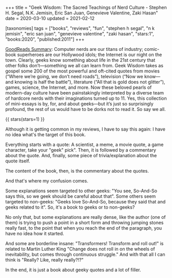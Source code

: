 +++
title = "Geek Wisdom: The Sacred Teachings of Nerd Culture -  Stephen H. Segal, N.K. Jemisin, Eric San Juan, Genevieve Valentine, Zaki Hasan"
date = 2020-03-10
updated = 2021-02-12

[taxonomies]
tags = ["books", "reviews", "fun", "stephen h segal", "n k jemisin", 
"eric san juan", "genevieve valentine", "zaki hasan", "stars:1", 
"books:2020", "published:2011"]
+++

[GoodReads Summary](https://www.goodreads.com/book/show/10418415-geek-wisdom):
Computer nerds are our titans of industry; comic-book superheroes are our
Hollywood idols; the Internet is our night on the town. Clearly, geeks know
something about life in the 21st century that other folks don’t—something we
all can learn from. Geek Wisdom takes as gospel some 200 of the most powerful
and oft-cited quotes from movies (“Where we’re going, we don’t need roads”),
television (“Now we know—and knowing is half the battle”), literature (“All
that is gold does not glitter”), games, science, the Internet, and more. Now
these beloved pearls of modern-day culture have been painstakingly interpreted
by a diverse team of hardcore nerds with their imaginations turned up to 11.
Yes, this collection of mini-essays is by, for, and about geeks—but it’s just
so surprisingly profound, the rest of us would have to be dorks not to read
it. So say we all.

<!-- more -->

{{ stars(stars=1) }}

Although it is getting common in my reviews, I have to say this again: I have
no idea what's the target of this book.

Everything starts with a quote: A scientist, a meme, a movie quote, a game
character, take your "geek" pick". Then, it is followed by a commentary about
the quote. And, finally, some piece of trivia/explanation about the quote
itself.

The content of the book, then, is the commentary about the quotes.

And that's where my confusion comes.

Some explanations seem targeted to other geeks: "You see, So-And-So says this,
so we geek should be careful about that". Some others seem targeted to
non-geeks: "Geeks love So-And-So, because they said that and geeks related to
it". So, it's a book to geeks or to non-geeks?

No only that, but some explanations are really dense, like the author (one of
them) is trying to push a point in a short form and throwing jumping stones
really fast, to the point that when you reach the end of the paragraph, you
have no idea how it started.

And some are borderline insane: "Transformers! Transform and roll out!" is
related to Martin Luther King "Change does not roll in on the wheels of
inevitability, but comes through continuous struggle." And with that all I can
think is "Really? Like, really really?!?"

In the end, it is just a book about geeky quotes and a lot of filler.
